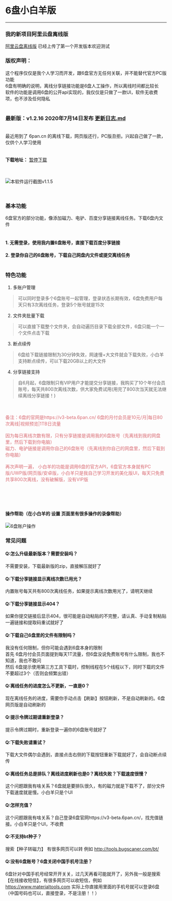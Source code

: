 # 6盘小白羊版
----
### 我的新项目阿里云盘离线版
[阿里云盘离线版](https://github.com/liupan1890/aliyunpan) 已经上传了第一个开发版本欢迎测试

### 版权声明：
  
这个程序仅仅是我个人学习而开发，跟6盘官方无任何关联，并不能替代官方PC版功能<br/>
6盘有明确的说明，离线分享链接功能是6盘人工操作，所以离线时间都比较长<br/>
软件的功能是调用6盘的公开api实现的，我仅仅是只做了一款UI，软件无收费项，也不涉及任何隐私<br/>
<br/>

### 最新版：v1.2.16 2020年7月14日发布  [更新日志.md](更新日志.md)
<br/>
最近用到了 6pan.cn 的离线下载，网页版还行，PC版丑拒。兴起自己做了一款，仅供个人学习使用<br/>
<br/><br/>
<strong>下载地址：</strong>
<a href="https://ws28.cn/f/31hhegosw9z" target="_blank">暂停下载</a>
<br/><br/><br/>

![本软件运行截图v1.1.5](https://s1.ax1x.com/2020/07/07/UkNDeO.gif)

<br/>


### 基本功能

6盘官方的部分功能，像添加磁力、电驴、百度分享链接离线任务。下载6盘内文件<br/><br/>
#### 1. 无需登录，使用我内置6盘账号，直接下载百度分享链接<br/>
#### 2. 登录你自己的6盘账号，下载自己网盘内文件或提交离线任务<br/><br/>

### 特色功能
  
1. 多账户管理
> 可以同时登录多个6盘账号一起管理，登录状态长期有效，6盘免费用户每天只有3次离线任务，登录5个账号就是15次
  
2. 文件夹批量下载
> 可以直接下载整个文件夹，会自动遍历目录下载全部文件，6盘只能一个一个文件点击下载
  
3. 断点续传
> 6盘给下载链接限制为30分钟失效，网速慢+大文件就会下载失败，小白羊支持断点续传，可以下载20GB以上的大文件
  
4. 分享链接支持
> 自6月起，6盘限制只有VIP用户才能提交分享链接，我购买了10个年付会员账号，每天共800次离线次数，供大家免费试用(用完了800次当天就无法继续离线分享链接！)


<br/><br/>
<span style="color:#d96b73">备注：6盘的官网是https://v3-beta.6pan.cn/ 6盘的月付会员是10元/月|每日80次离线|视频预览|1TB日流量</span><br/><br/>
<span style="color:#d96b73">      因为每日离线次数有限，只有分享链接是调用我的6盘账号（先离线到我的网盘里，然后下载到你电脑）<br/>磁力、电驴链接是调用你自己的6盘账号（先离线到你自己的网盘里，然后下载到你电脑）</span><br/><br/>
<span style="color:#d96b73">      再次声明一遍， 小白羊的功能是调用6盘的官方API，6盘官方本身就有PC版/UWP版/网页版/安卓版，小白羊只是我自己学习开发的美化版UI，每天只免费共享800次离线，没有破解版，没有VIP版</span>
<br/><br/>
<br/><br/><br/>
#### 操作帮助（在小白羊的 设置  页面里有很多操作的录像帮助）

![6盘账户操作](https://s1.ax1x.com/2020/07/14/UN6S7F.png)

### 常见问题
#### Q:怎么升级最新版本？需要安装吗？
不需要安装，下载最新版的zip，直接解压就好了

#### Q:下载分享链接显示离线次数已用光？
内置账号每天共有800次离线任务，如果提示离线次数用光了，请明天继续

#### Q:下载分享链接显示404？
如果你提交链接后显示404，很可能是自动粘贴的不完整，请认真、手动复制粘贴一遍链接和提取码重试就好了

#### Q:下载自己6盘里的文件有限制吗？
我没有任何限制，但你可能会遇到6盘本身的限制<br/>
首先 6盘月付会员页面提到每天1T流量，但6盘没说免费账号有什么限制，我也不知道，我也不敢问<br/>
然后 6盘提示使用第三方工具下载时，控制线程在5个线程以下，同时下载的文件不要超过3个（否则会频繁出错）

#### Q:离线任务的进度怎么不更新，一直是0？
现在离线任务的进度，需要你手动点击【刷新】按钮刷新，不是自动刷新的。6盘网页版是自动刷新的

#### Q:提示令牌过期请重新登录？
提示令牌过期时，重新登录一遍你的6盘账号就好了

#### Q:下载失败请重试？
下载大文件偶尔会遇到，直接点击右侧的下载按钮重新下载就好了，会自动断点续传

#### Q:离线任务总是排队？离线进度刷新也是0？离线失败？下载速度很慢？
这个问题跟我有啥关系？6盘就是要排队很久，有的磁力就是下载不了，部分文件下载速度就是慢。小白羊只是个UI

#### Q:怎样充值？
这个问题跟我有啥关系？自己登录6盘官网https://v3-beta.6pan.cn/，找充值链接。小白羊只是个UI，不收费

#### Q:不支持bt种子？
搜索【种子转磁力】 有很多网页可以转  例如 http://tools.bugscaner.com/bt/

#### Q:没有6盘账号？6盘关闭中国手机号注册？
6盘针对中国手机号经常开开关关，过几天再看可能就开了，另外我一般是搜索【在线接收短信】，有很多网页可以收短信，例如 https://www.materialtools.com
实际上你直接用里面的手机号就可以登录6盘（中国号码也可以，直接登录，不是注册！！）






